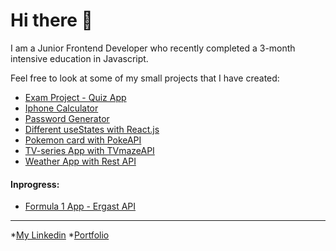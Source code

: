 # Hi there 👋
I am a Junior Frontend Developer who recently completed a 3-month intensive education in Javascript.

Feel free to look at some of my small projects that I have created:
* [Exam Project - Quiz App](https://dailyquizine.vercel.app)
* [Iphone Calculator](https://calculator-flax-theta.vercel.app)
* [Password Generator](https://password-generator-nu-eight.vercel.app)
* [Different useStates with React.js](https://react-states-alpha.vercel.app/)
* [Pokemon card with PokeAPI](https://pokemon-api-dm8s.vercel.app)
* [TV-series App with TVmazeAPI](https://tvseries-api.netlify.app)
* [Weather App with Rest API](https://weather-api-lindetti.vercel.app)

#### Inprogress:
* [Formula 1 App - Ergast API](https://github.com/Lindetti/formula1)

*** 
*[My Linkedin](https://www.linkedin.com/in/alexander-lind-2b2934199)
*[Portfolio](https://alexanderlind.vercel.app/)
